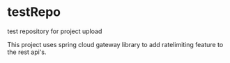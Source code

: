 # testRepo
test repository for project upload

This project uses spring cloud gateway library to add ratelimiting feature to the rest api's.

